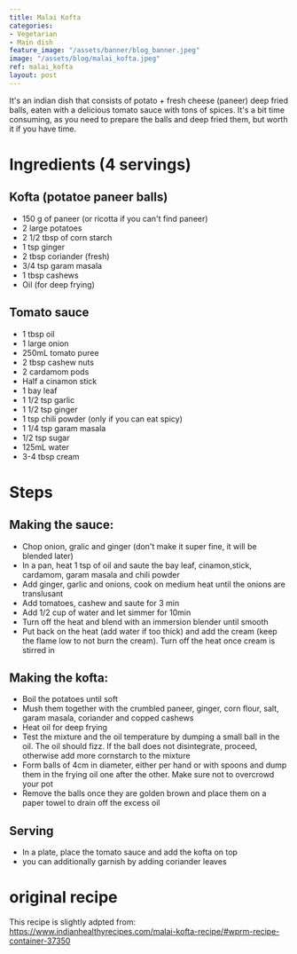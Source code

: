 ```yaml
---
title: Malai Kofta
categories:
- Vegetarian
- Main dish
feature_image: "/assets/banner/blog_banner.jpeg"
image: "/assets/blog/malai_kofta.jpeg"
ref: malai_kofta
layout: post
---
```


It's an indian dish that consists of potato + fresh cheese (paneer) deep fried balls, eaten with a delicious tomato sauce with tons of spices. It's a bit time consuming, as you need to prepare the balls and deep fried them, but worth it if you have time.

<!-- more -->

# Ingredients (4 servings)

## Kofta (potatoe paneer balls)
- 150 g of paneer (or ricotta if you can't find paneer)
- 2 large potatoes
- 2 1/2 tbsp of corn starch
- 1 tsp ginger
- 2 tbsp coriander (fresh)
- 3/4 tsp garam masala
- 1 tbsp cashews
- Oil (for deep frying)

## Tomato sauce
- 1 tbsp oil
- 1 large onion
- 250mL tomato puree
- 2 tbsp cashew nuts
- 2 cardamom pods
- Half a cinamon stick
- 1 bay leaf
- 1 1/2 tsp garlic
- 1 1/2 tsp ginger
- 1 tsp chili powder (only if you can eat spicy)
- 1 1/4 tsp garam masala
- 1/2 tsp sugar
- 125mL water
- 3-4 tbsp cream


# Steps

## Making the sauce:
- Chop onion, gralic and ginger (don't make it super fine, it will be blended later)
- In a pan, heat 1 tsp of oil and saute the bay leaf, cinamon,stick, cardamom, garam masala and chili powder
- Add ginger, garlic and onions, cook on medium heat until the onions are translusant
- Add tomatoes, cashew and saute for 3 min
- Add 1/2 cup of water and let simmer for 10min
- Turn off the heat and blend with an immersion blender until smooth
- Put back on the heat (add water if too thick) and add the cream (keep the flame low to not burn the cream). Turn off the heat once cream is stirred in

## Making the kofta:
- Boil the potatoes until soft
- Mush them together with the crumbled paneer, ginger, corn flour, salt, garam masala, coriander and copped cashews
- Heat oil for deep frying
- Test the mixture and the oil temperature by dumping a small ball in the oil. The oil should fizz. If the ball does not disintegrate, proceed, otherwise add more cornstarch to the mixture
- Form balls of 4cm in diameter, either per hand or with spoons and dump them in the frying oil one after the other. Make sure not to overcrowd your pot
- Remove the balls once they are golden brown and place them on a paper towel to drain off the excess oil

## Serving
- In a plate, place the tomato sauce and add the kofta on top
- you can additionally garnish by adding coriander leaves
  
# original recipe
This recipe is slightly adpted from: https://www.indianhealthyrecipes.com/malai-kofta-recipe/#wprm-recipe-container-37350
